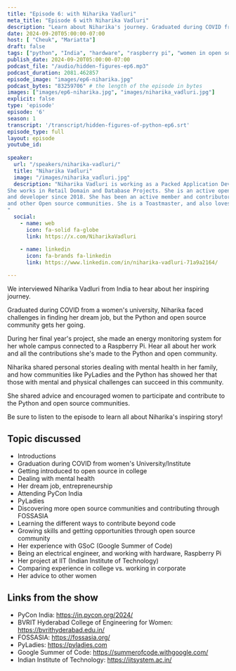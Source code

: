 ```yaml
---
title: "Episode 6: with Niharika Vadluri"
meta_title: "Episode 6 with Niharika Vadluri"
description: "Learn about Niharika's journey. Graduated during COVID from a women's university, Niharika faced challenges in finding her dream job, but the Python and open source community gets her going."
date: 2024-09-20T05:00:00-07:00
host: [ "Cheuk", "Mariatta"]
draft: false
tags: ["python", "India", "hardware", "raspberry pi", "women in open source", "community", "mental health"]
publish_date: 2024-09-20T05:00:00-07:00
podcast_file: "/audio/hidden-figures-ep6.mp3"
podcast_duration: 2081.462857
episode_image: "images/ep6-niharika.jpg"
podcast_bytes: "83259706" # the length of the episode in bytes
images: ["images/ep6-niharika.jpg", "images/niharika_vadluri.jpg"]
explicit: false 
type: 'episode'
episode: '6'
season: 1
transcript: '/transcript/hidden-figures-of-python-ep6.srt'
episode_type: full
layout: episode
youtube_id: 
  
speaker:
  url: "/speakers/niharika-vadluri/"
  title: "Niharika Vadluri"
  image: "/images/niharika_vadluri.jpg"
  description: "Niharika Vadluri is working as a Packed Application Developer Analyst at Accenture India.
She works in Retail Domain and Database Projects. She is an active open source community contributor
and developer since 2018. She has been an active member and contributor in The PSF, Hackster.io, FOSSASIA
and other Open source communities. She is a Toastmaster, and also loves singing.
"
  social:
    - name: web
      icon: fa-solid fa-globe
      link: https://x.com/NiharikaVadluri
      
    - name: linkedin
      icon: fa-brands fa-linkedin
      link: https://www.linkedin.com/in/niharika-vadluri-71a9a2164/

---
```


We interviewed Niharika Vadluri from India to hear about her inspiring journey.

Graduated during COVID from a women's university, Niharika faced challenges in finding her dream job,
but the Python and open source community gets her going.

During her final year's project, she made an energy monitoring system for her whole campus connected to
a Raspberry Pi. Hear all about her work and all the contributions she's made to the Python
and open community.

Niharika shared personal stories dealing with mental health in her family, and how communities like
PyLadies and the Python has showed her that those with mental and physical challenges can succeed in this
community.

She shared advice and encouraged women to participate and contribute to the Python and open source communities.

Be sure to listen to the episode to learn all about Niharika's inspiring story!

## Topic discussed

- Introductions
- Graduation during COVID from women's University/Institute
- Getting introduced to open source in college
- Dealing with mental health
- Her dream job, entrepreneurship
- Attending PyCon India
- PyLadies
- Discovering more open source communities and contributing through FOSSASIA
- Learning the different ways to contribute beyond code
- Growing skills and getting opportunities through open source community
- Her experience with GSoC (Google Summer of Code)
- Being an electrical engineer, and working with hardware, Raspberry Pi
- Her project at IIT (Indian Institute of Technology)
- Comparing experience in college vs. working in corporate
- Her advice to other women

## Links from the show

- PyCon India: https://in.pycon.org/2024/
- BVRIT Hyderabad College of Engineering for Women: https://bvrithyderabad.edu.in/
- FOSSASIA: https://fossasia.org/
- PyLadies: https://pyladies.com
- Google Summer of Code: https://summerofcode.withgoogle.com/
- Indian Institute of Technology: https://iitsystem.ac.in/



